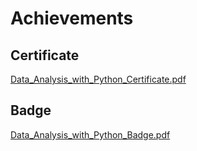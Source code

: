 

# Achievements
## Certificate
[Data_Analysis_with_Python_Certificate.pdf](https://prod-files-secure.s3.us-west-2.amazonaws.com/03e82b26-cccb-4906-bb56-adabcbdc0655/1aa3a050-2338-4a85-85d5-899bad17a31c/Data_Analysis_with_Python_Certificate.pdf?X-Amz-Algorithm=AWS4-HMAC-SHA256&X-Amz-Content-Sha256=UNSIGNED-PAYLOAD&X-Amz-Credential=ASIAZI2LB466XYMTVEHV%2F20250201%2Fus-west-2%2Fs3%2Faws4_request&X-Amz-Date=20250201T141150Z&X-Amz-Expires=3600&X-Amz-Security-Token=IQoJb3JpZ2luX2VjEM7%2F%2F%2F%2F%2F%2F%2F%2F%2F%2FwEaCXVzLXdlc3QtMiJGMEQCIGR1Ud8iNkmX23WdFZ8JkAWeNs2WyNqFxvNJK2CKrLhOAiAMj7XGQB1sIs8amv79R7zrcdkiJFpv2Enlbmh%2BVUVE2CqIBAjX%2F%2F%2F%2F%2F%2F%2F%2F%2F%2F8BEAAaDDYzNzQyMzE4MzgwNSIMaBiLEFh6xjM12bhUKtwDeHpQ9L7%2FWkIUy%2FNhyQ%2BV%2Bz5hpdj%2FHcao8j8zHNBDnOiJHEfKR6IEuIj7guoW3InT%2Fsg38Y%2B8q%2FN9KkBWA84cIRlJy%2FQiGriPHwLL7KJ10KnN5LPSGBBKrkARO2FIVXT0%2Bh2BstJoSh4QZmyiMj5R59JzsgbEstRKR90lwilCrDSXHu4fxdYqofbqM1kzqmKMj%2BPLkfsbN%2BcGgtmG%2BeBdbovL2JJHiyWL92wXgD6x2qGNVCr0T8g3UMIeL4G%2FuFKg4istUaPQYY3APqTH%2BR4xHULi%2Bphox0wFY%2F2xtUidbYqqHN4Oaj%2B4NKtcPFeZHC2QfUlZggMmElNHT0kgDCLhiCALJs%2BDifrWtVsQFrQV6btNZLacunCTyxQU6wevdrWsH4JRhq1NMVKanWwOfPfXACkAL9%2F%2B%2BeuMH0Zbj1vVBvRdXUnQb2kPowAmozoZ%2BYJ3aG6d%2BL2nsj1hQzsJPwIYnnrVdE1nRatnA7LvCHNaBudOz%2BsOseTKe8xf7ZImglWak95uvoE%2F35CZJkZNx2wHJDQ2c%2FZD%2Bl5gF5L3fQkWcx0sTRJgSbVAKo195YduBKBbCaoEelnvYMC0okambsSn5wMC6DrSLKlobXjo3wUpUgI5y1MEf2gF%2FhSFI%2BowncD4vAY6pgFlcSZeRjZr3LA%2BPm9%2Flx52hc404aUPOXxqaKS8VrjeiuzVVoSIt936FsFgfIzDN2ZWb2297QMCz%2FtmB0QZLOk7ZNJQnoGcx8jnQKDVdIzZkoOsZWW0JMB6G%2BRrebCwmnhjGG6cCyUL8j0AQsRWpvXbGFUyqaDXPAq6evmGuXh50sq1TLpBWAFBeACrbAgI2sehABhC1WFiJZt6ZkRWtHi%2FPnmh00aN&X-Amz-Signature=0c772ae7fca783bcfaf7469c900792b7eef2fbb847200a58b996ec947b099e4c&X-Amz-SignedHeaders=host&x-id=GetObject)
## Badge
[Data_Analysis_with_Python_Badge.pdf](https://prod-files-secure.s3.us-west-2.amazonaws.com/03e82b26-cccb-4906-bb56-adabcbdc0655/4fa9bcf8-b584-40dd-8775-c0bfadf6a6f0/Data_Analysis_with_Python_Badge.pdf?X-Amz-Algorithm=AWS4-HMAC-SHA256&X-Amz-Content-Sha256=UNSIGNED-PAYLOAD&X-Amz-Credential=ASIAZI2LB466XYMTVEHV%2F20250201%2Fus-west-2%2Fs3%2Faws4_request&X-Amz-Date=20250201T141150Z&X-Amz-Expires=3600&X-Amz-Security-Token=IQoJb3JpZ2luX2VjEM7%2F%2F%2F%2F%2F%2F%2F%2F%2F%2FwEaCXVzLXdlc3QtMiJGMEQCIGR1Ud8iNkmX23WdFZ8JkAWeNs2WyNqFxvNJK2CKrLhOAiAMj7XGQB1sIs8amv79R7zrcdkiJFpv2Enlbmh%2BVUVE2CqIBAjX%2F%2F%2F%2F%2F%2F%2F%2F%2F%2F8BEAAaDDYzNzQyMzE4MzgwNSIMaBiLEFh6xjM12bhUKtwDeHpQ9L7%2FWkIUy%2FNhyQ%2BV%2Bz5hpdj%2FHcao8j8zHNBDnOiJHEfKR6IEuIj7guoW3InT%2Fsg38Y%2B8q%2FN9KkBWA84cIRlJy%2FQiGriPHwLL7KJ10KnN5LPSGBBKrkARO2FIVXT0%2Bh2BstJoSh4QZmyiMj5R59JzsgbEstRKR90lwilCrDSXHu4fxdYqofbqM1kzqmKMj%2BPLkfsbN%2BcGgtmG%2BeBdbovL2JJHiyWL92wXgD6x2qGNVCr0T8g3UMIeL4G%2FuFKg4istUaPQYY3APqTH%2BR4xHULi%2Bphox0wFY%2F2xtUidbYqqHN4Oaj%2B4NKtcPFeZHC2QfUlZggMmElNHT0kgDCLhiCALJs%2BDifrWtVsQFrQV6btNZLacunCTyxQU6wevdrWsH4JRhq1NMVKanWwOfPfXACkAL9%2F%2B%2BeuMH0Zbj1vVBvRdXUnQb2kPowAmozoZ%2BYJ3aG6d%2BL2nsj1hQzsJPwIYnnrVdE1nRatnA7LvCHNaBudOz%2BsOseTKe8xf7ZImglWak95uvoE%2F35CZJkZNx2wHJDQ2c%2FZD%2Bl5gF5L3fQkWcx0sTRJgSbVAKo195YduBKBbCaoEelnvYMC0okambsSn5wMC6DrSLKlobXjo3wUpUgI5y1MEf2gF%2FhSFI%2BowncD4vAY6pgFlcSZeRjZr3LA%2BPm9%2Flx52hc404aUPOXxqaKS8VrjeiuzVVoSIt936FsFgfIzDN2ZWb2297QMCz%2FtmB0QZLOk7ZNJQnoGcx8jnQKDVdIzZkoOsZWW0JMB6G%2BRrebCwmnhjGG6cCyUL8j0AQsRWpvXbGFUyqaDXPAq6evmGuXh50sq1TLpBWAFBeACrbAgI2sehABhC1WFiJZt6ZkRWtHi%2FPnmh00aN&X-Amz-Signature=f432df856ea53847e8b92fabe6d3be22a7a307b288de661a83fe6635ce6d06f6&X-Amz-SignedHeaders=host&x-id=GetObject)
